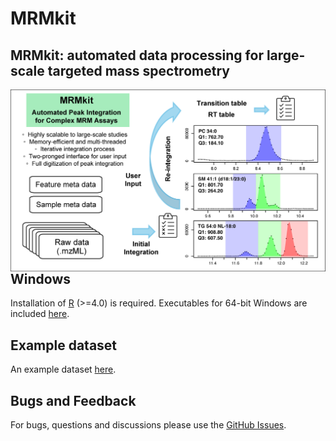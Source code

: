 # MRMkit

## MRMkit: automated data processing for large-scale targeted mass spectrometry
 
<img src="MRMkit-GitHub.png" align="left">

## Windows

Installation of [R](https://cran.r-project.org/) (>=4.0) is required.
Executables for 64-bit Windows are included [here](https://github.com/MRMkit/MRMkit/releases/latest).

## Example dataset

An example dataset [here](https://drive.google.com/drive/folders/18VtbYfto3sXIJfTpOUetuunyraTCyqdf).

## Bugs and Feedback

For bugs, questions and discussions please use the [GitHub Issues](https://github.com/MRMkit/MRMkit/issues).

